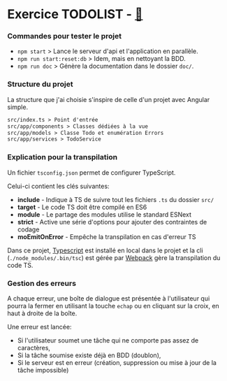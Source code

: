 # Exercice TODOLIST - [👤](https://dwaps.fr)

### Commandes pour tester le projet

- `npm start` > Lance le serveur d'api et l'application en parallèle.
- `npm run start:reset:db` > Idem, mais en nettoyant la BDD.
- `npm run doc` > Génère la documentation dans le dossier `doc/`.

### Structure du projet

La structure que j'ai choisie s'inspire de celle d'un projet avec Angular simple.

```txt
src/index.ts > Point d'entrée
src/app/components > Classes dédiées à la vue
src/app/models > Classe Todo et enumération Errors
src/app/services > TodoService
```

### Explication pour la transpilation

Un fichier `tsconfig.json` permet de configurer TypeScript.

Celui-ci contient les clés suivantes:

- **include** - Indique à TS de suivre tout les fichiers `.ts` du dossier `src/`
- **target** - Le code TS doit être compilé en ES6
- **module** - Le partage des modules utilise le standard ESNext
- **strict** - Active une série d'options pour ajouter des contraintes de codage
- **moEmitOnError** - Empêche la transpilation en cas d'erreur TS

Dans ce projet, [Typescript](https://www.typescriptlang.org/) est installé en local dans le projet et la cli (`./node_modules/.bin/tsc`) est gérée par [Webpack](https://webpack.js.org/) gère la transpilation du code TS.

### Gestion des erreurs

A chaque erreur, une boîte de dialogue est présentée à l'utilisateur qui pourra la fermer en utilisant la touche `echap` ou en cliquant sur la croix, en haut à droite de la boîte.

Une erreur est lancée:

- Si l'utilisateur soumet une tâche qui ne comporte pas assez de caractères,
- Si la tâche soumise existe déjà en BDD (doublon),
- Si le serveur est en erreur (création, suppression ou mise à jour de la tâche impossible)
